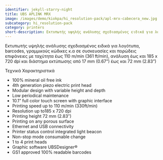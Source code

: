 ```yaml
---
identifier: jekyll-starry-night
title: UBS APLINK MRX
image: /images/demo/kiokpa/hi_resolution-pack/apl-mrx-cabecera_new.jpg
subcategory: hi_resolution-pack
category: printers
short-description: Εκτυπωτής υψηλής ανάλυσης σχεδιασμένος ειδικά για λογότυπα, barcodes, γραμμικούς κώδικες κ.α
---
```





Εκτυπωτής υψηλής ανάλυσης σχεδιασμένος ειδικά για λογότυπα, barcodes, γραμμικούς κώδικες κ.α  σε συσκευασίες και πορώδεις επιφάνειες με ταχύτητα έως  110 m/min (361 ft/min), ανάλυση έως και 185 x 720 dpi και διάστημα εκτύπωσης από 17 mm (0.67”) έως και  72 mm (2.83”)






Τεχνικά Χαρακτηριστικά

*    100% mineral oil free ink
*    4th generation piezo electric print head
*    Modular design with variable height and depth
*    Low periodical maintenance
*    10.1” full color touch screen with graphic interface
*    Printing speed up to 110 m/min (330ft/min)
*    Resolution up to185 x 720 dpi
*    Printing height 72 mm (2.83″)
*    Printing on any porous surface
*    Ethernet and USB connectivity
*    Printer status control integrated light beacon
*    Non-stop mode consumable change
*    1 to 4 print heads
*    Graphic software UBSDesigner®
*    GS1 approved 100% readable barcodes

